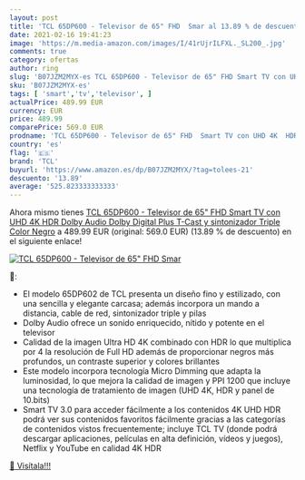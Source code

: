 ```yaml
---
layout: post
title: 'TCL 65DP600 - Televisor de 65" FHD  Smar al 13.89 % de descuento'
date: 2021-02-16 19:41:23
image: 'https://m.media-amazon.com/images/I/41rUjrILFXL._SL200_.jpg'
comments: true
category: ofertas
author: ring
slug: 'B07JZM2MYX-es TCL 65DP600 - Televisor de 65" FHD Smart TV con UHD 4K HDR...'
sku: 'B07JZM2MYX-es'
tags: [ 'smart','tv','televisor', ]
actualPrice: 489.99 EUR
currency: EUR
price: 489.99
comparePrice: 569.0 EUR
prodname: 'TCL 65DP600 - Televisor de 65" FHD  Smart TV con UHD 4K  HDR  Dolby Audio  Dolby Digital Plus  T-Cast y sintonizador Triple  Color Negro'
country: 'es'
flag: '🇪🇸'
brand: 'TCL'
buyurl: 'https://www.amazon.es/dp/B07JZM2MYX/?tag=tolees-21'
descuento: '13.89'
average: '525.823333333333'
---
```


Ahora mismo tienes [TCL 65DP600 - Televisor de 65" FHD  Smart TV con UHD 4K  HDR  Dolby Audio  Dolby Digital Plus  T-Cast y sintonizador Triple  Color Negro](https://www.amazon.es/dp/B07JZM2MYX/?tag=tolees-21) a 489.99 EUR (original: 569.0 EUR) (13.89 %  de descuento) en el siguiente enlace!

[![TCL 65DP600 - Televisor de 65" FHD  Smar](https://m.media-amazon.com/images/I/41rUjrILFXL._SL200_.jpg)](https://www.amazon.es/dp/B07JZM2MYX/?tag=tolees-21)

🔎:

- El modelo 65DP602 de TCL presenta un diseño fino y estilizado, con una sencilla y elegante carcasa; además incorpora un mando a distancia, cable de red, sintonizador triple y pilas
- Dolby Audio ofrece un sonido enriquecido, nítido y potente en el televisor
- Calidad de la imagen Ultra HD 4K combinado con HDR lo que multiplica por 4 la resolución de Full HD además de proporcionar negros más profundos, un contraste superior y colores brillantes
- Este modelo incorpora tecnología Micro Dimming que adapta la luminosidad, lo que mejora la calidad de imagen y PPI 1200 que incluye una tecnología de tratamiento de imagen (UHD 4K, HDR y panel de 10.bits)
- Smart TV 3.0 para acceder fácilmente a los contenidos 4K UHD HDR podrá ver sus contenidos favoritos fácilmente gracias a las categorías de contenidos vistos frecuentemente; incluye TCL TV (donde podrá descargar aplicaciones, películas en alta definición, vídeos y juegos), Netflix y YouTube en calidad 4K HDR

[🛒 Visítala!!!](https://www.amazon.es/dp/B07JZM2MYX/?tag=tolees-21)
